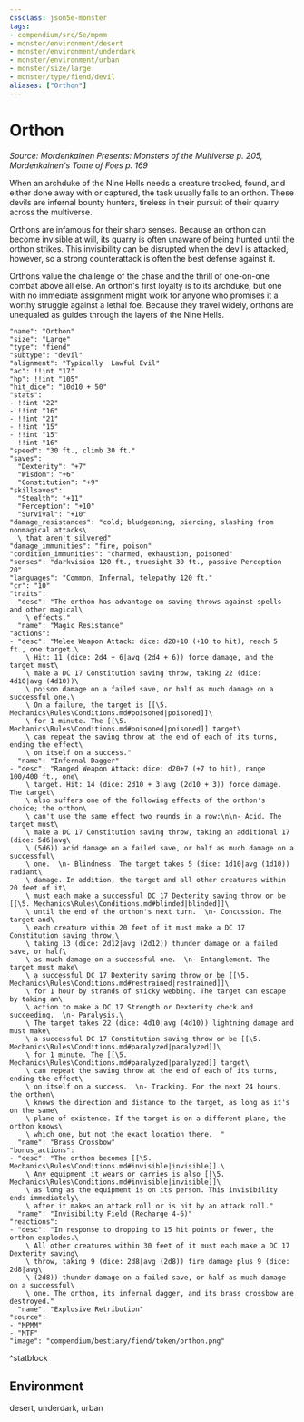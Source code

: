 ```yaml
---
cssclass: json5e-monster
tags:
- compendium/src/5e/mpmm
- monster/environment/desert
- monster/environment/underdark
- monster/environment/urban
- monster/size/large
- monster/type/fiend/devil
aliases: ["Orthon"]
---
```

# Orthon
*Source: Mordenkainen Presents: Monsters of the Multiverse p. 205, Mordenkainen's Tome of Foes p. 169*  

When an archduke of the Nine Hells needs a creature tracked, found, and either done away with or captured, the task usually falls to an orthon. These devils are infernal bounty hunters, tireless in their pursuit of their quarry across the multiverse.

Orthons are infamous for their sharp senses. Because an orthon can become invisible at will, its quarry is often unaware of being hunted until the orthon strikes. This invisibility can be disrupted when the devil is attacked, however, so a strong counterattack is often the best defense against it.

Orthons value the challenge of the chase and the thrill of one-on-one combat above all else. An orthon's first loyalty is to its archduke, but one with no immediate assignment might work for anyone who promises it a worthy struggle against a lethal foe. Because they travel widely, orthons are unequaled as guides through the layers of the Nine Hells.

```statblock
"name": "Orthon"
"size": "Large"
"type": "fiend"
"subtype": "devil"
"alignment": "Typically  Lawful Evil"
"ac": !!int "17"
"hp": !!int "105"
"hit_dice": "10d10 + 50"
"stats":
- !!int "22"
- !!int "16"
- !!int "21"
- !!int "15"
- !!int "15"
- !!int "16"
"speed": "30 ft., climb 30 ft."
"saves":
  "Dexterity": "+7"
  "Wisdom": "+6"
  "Constitution": "+9"
"skillsaves":
  "Stealth": "+11"
  "Perception": "+10"
  "Survival": "+10"
"damage_resistances": "cold; bludgeoning, piercing, slashing from nonmagical attacks\
  \ that aren't silvered"
"damage_immunities": "fire, poison"
"condition_immunities": "charmed, exhaustion, poisoned"
"senses": "darkvision 120 ft., truesight 30 ft., passive Perception 20"
"languages": "Common, Infernal, telepathy 120 ft."
"cr": "10"
"traits":
- "desc": "The orthon has advantage on saving throws against spells and other magical\
    \ effects."
  "name": "Magic Resistance"
"actions":
- "desc": "Melee Weapon Attack: dice: d20+10 (+10 to hit), reach 5 ft., one target.\
    \ Hit: 11 (dice: 2d4 + 6|avg (2d4 + 6)) force damage, and the target must\
    \ make a DC 17 Constitution saving throw, taking 22 (dice: 4d10|avg (4d10))\
    \ poison damage on a failed save, or half as much damage on a successful one.\
    \ On a failure, the target is [[\5. Mechanics\Rules\Conditions.md#poisoned|poisoned]]\
    \ for 1 minute. The [[\5. Mechanics\Rules\Conditions.md#poisoned|poisoned]] target\
    \ can repeat the saving throw at the end of each of its turns, ending the effect\
    \ on itself on a success."
  "name": "Infernal Dagger"
- "desc": "Ranged Weapon Attack: dice: d20+7 (+7 to hit), range 100/400 ft., one\
    \ target. Hit: 14 (dice: 2d10 + 3|avg (2d10 + 3)) force damage. The target\
    \ also suffers one of the following effects of the orthon's choice; the orthon\
    \ can't use the same effect two rounds in a row:\n\n- Acid. The target must\
    \ make a DC 17 Constitution saving throw, taking an additional 17 (dice: 5d6|avg\
    \ (5d6)) acid damage on a failed save, or half as much damage on a successful\
    \ one.  \n- Blindness. The target takes 5 (dice: 1d10|avg (1d10)) radiant\
    \ damage. In addition, the target and all other creatures within 20 feet of it\
    \ must each make a successful DC 17 Dexterity saving throw or be [[\5. Mechanics\Rules\Conditions.md#blinded|blinded]]\
    \ until the end of the orthon's next turn.  \n- Concussion. The target and\
    \ each creature within 20 feet of it must make a DC 17 Constitution saving throw,\
    \ taking 13 (dice: 2d12|avg (2d12)) thunder damage on a failed save, or half\
    \ as much damage on a successful one.  \n- Entanglement. The target must make\
    \ a successful DC 17 Dexterity saving throw or be [[\5. Mechanics\Rules\Conditions.md#restrained|restrained]]\
    \ for 1 hour by strands of sticky webbing. The target can escape by taking an\
    \ action to make a DC 17 Strength or Dexterity check and succeeding.  \n- Paralysis.\
    \ The target takes 22 (dice: 4d10|avg (4d10)) lightning damage and must make\
    \ a successful DC 17 Constitution saving throw or be [[\5. Mechanics\Rules\Conditions.md#paralyzed|paralyzed]]\
    \ for 1 minute. The [[\5. Mechanics\Rules\Conditions.md#paralyzed|paralyzed]] target\
    \ can repeat the saving throw at the end of each of its turns, ending the effect\
    \ on itself on a success.  \n- Tracking. For the next 24 hours, the orthon\
    \ knows the direction and distance to the target, as long as it's on the same\
    \ plane of existence. If the target is on a different plane, the orthon knows\
    \ which one, but not the exact location there.  "
  "name": "Brass Crossbow"
"bonus_actions":
- "desc": "The orthon becomes [[\5. Mechanics\Rules\Conditions.md#invisible|invisible]].\
    \ Any equipment it wears or carries is also [[\5. Mechanics\Rules\Conditions.md#invisible|invisible]]\
    \ as long as the equipment is on its person. This invisibility ends immediately\
    \ after it makes an attack roll or is hit by an attack roll."
  "name": "Invisibility Field (Recharge 4-6)"
"reactions":
- "desc": "In response to dropping to 15 hit points or fewer, the orthon explodes.\
    \ All other creatures within 30 feet of it must each make a DC 17 Dexterity saving\
    \ throw, taking 9 (dice: 2d8|avg (2d8)) fire damage plus 9 (dice: 2d8|avg\
    \ (2d8)) thunder damage on a failed save, or half as much damage on a successful\
    \ one. The orthon, its infernal dagger, and its brass crossbow are destroyed."
  "name": "Explosive Retribution"
"source":
- "MPMM"
- "MTF"
"image": "compendium/bestiary/fiend/token/orthon.png"
```
^statblock

## Environment

desert, underdark, urban